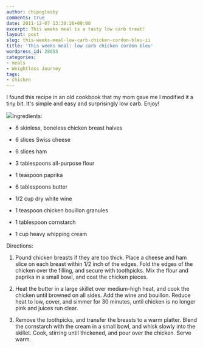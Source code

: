 ```yaml
---
author: chipoglesby
comments: true
date: 2011-12-07 13:30:26+00:00
excerpt: This weeks meal is a tasty low carb treat!
layout: post
slug: this-weeks-meal-low-carb-chicken-cordon-bleu-ii
title: 'This weeks meal: low carb chicken cordon bleu'
wordpress_id: 28055
categories:
- meals
- Weightloss Journey
tags:
- chicken
---
```


I found this recipe in an old cookbook that my mom gave me I modified it a tiny bit. It's simple and easy and surprisingly low carb. Enjoy!

[![](http://www.chipoglesby.com/wp-content/uploads/2011/12/MP7028-300x300.jpg)](http://www.chipoglesby.com/wp-content/uploads/2011/12/MP7028.jpg)Ingredients:



	
  * 6 skinless, boneless chicken breast halves

	
  * 6 slices Swiss cheese

	
  * 6 slices ham

	
  * 3 tablespoons all-purpose flour

	
  * 1 teaspoon paprika

	
  * 6 tablespoons butter

	
  * 1/2 cup dry white wine

	
  * 1 teaspoon chicken bouillon granules

	
  * 1 tablespoon cornstarch

	
  * 1 cup heavy whipping cream




Directions:











	
  1. Pound chicken breasts if they are too thick. Place a cheese and ham slice on each breast within 1/2 inch of the edges. Fold the edges of the chicken over the filling, and secure with toothpicks. Mix the flour and paprika in a small bowl, and coat the chicken pieces.

	
  2. Heat the butter in a large skillet over medium-high heat, and cook the chicken until browned on all sides. Add the wine and bouillon. Reduce heat to low, cover, and simmer for 30 minutes, until chicken is no longer pink and juices run clear.

	
  3. Remove the toothpicks, and transfer the breasts to a warm platter. Blend the cornstarch with the cream in a small bowl, and whisk slowly into the skillet. Cook, stirring until thickened, and pour over the chicken. Serve warm.















